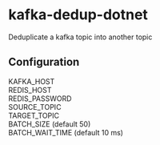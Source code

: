 # kafka-dedup-dotnet
Deduplicate a kafka topic into another topic

## Configuration
KAFKA_HOST  
REDIS_HOST  
REDIS_PASSWORD  
SOURCE_TOPIC  
TARGET_TOPIC  
BATCH_SIZE  (default 50)  
BATCH_WAIT_TIME  (default 10 ms)  